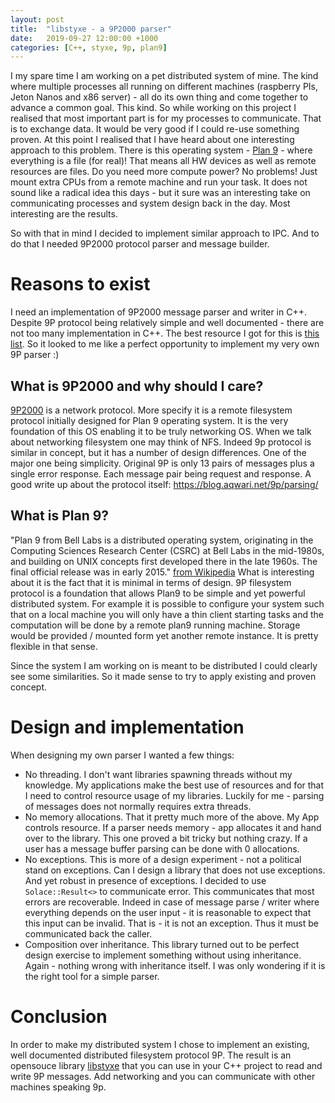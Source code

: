 ```yaml
---
layout: post
title:  "libstyxe - a 9P2000 parser"
date:   2019-09-27 12:00:00 +1000
categories: [C++, styxe, 9p, plan9]
---
```


I my spare time I am working on a pet distributed system of mine. The kind where multiple processes all running on different machines (raspberry PIs, Jeton Nanos and x86 server) - all do its own thing and come together to advance a common goal. This kind. So while working on this project I realised that
most important part is for my processes to communicate. That is to exchange data. It would be very good if I could re-use something proven.
At this point I realised that I have heard about one interesting approach to this problem. There is this operating system - [Plan 9][plan9-wiki] - where everything is a file (for real)! That means all HW devices as well as remote resources are files. Do you need more compute power? No problems! Just mount extra CPUs from a remote machine and run your task.
It does not sound like a radical idea this days - but it sure was an interesting take on communicating processes and system design back in the day.
Most interesting are the results.

So with that in mind I decided to implement similar approach to IPC. And to do that I needed 9P2000 protocol parser and message builder.

# Reasons to exist
I need an implementation of 9P2000 message parser and writer in C++. Despite 9P protocol being relatively simple and well documented - there are not
too many implementation in C++. The best resource I got for this is [this list][9p-impl]. So it looked to me like a perfect opportunity to
implement my very own 9P parser :)

## What is 9P2000 and why should I care?
[9P2000][9p-protocol] is a network protocol. More specify it is a remote filesystem protocol initially designed for Plan 9 operating system. It is the very foundation of this OS enabling it to be truly networking OS.
When we talk about networking filesystem one may think of NFS. Indeed 9p protocol is similar in concept, but it has a number of design differences.
One of the major one being simplicity. Original 9P is only 13 pairs of messages plus a single error response. Each message pair being request and response.
A good write up about the protocol itself: https://blog.aqwari.net/9p/parsing/

## What is Plan 9?
"Plan 9 from Bell Labs is a distributed operating system, originating in the Computing Sciences Research Center (CSRC) at Bell Labs in the mid-1980s, and building on UNIX concepts first developed there in the late 1960s. The final official release was in early 2015." [from Wikipedia][plan9-wiki]
What is interesting about it is the fact that it is minimal in terms of design. 9P filesystem protocol is a foundation
that allows Plan9 to be simple and yet powerful distributed system. For example it is possible to configure your system such that
 on a local machine you will only have a thin client starting tasks and the computation will be done by a remote plan9 running machine.
 Storage would be provided / mounted form yet another remote instance. It is pretty flexible in that sense.

Since the system I am working on is meant to be distributed I could clearly see some similarities. So it made sense to try to apply existing and proven concept.

# Design and implementation
When designing my own parser I wanted a few things:
 - No threading. I don't want libraries spawning threads without my knowledge. My applications make the best use of resources
 and for that I need to control resource usage of my libraries. Luckily for me - parsing of messages does not normally requires extra threads.
 - No memory allocations. That it pretty much more of the above. My App controls resource. If a parser needs memory - app allocates it and hand over to the library.
 This one proved a bit tricky but nothing crazy. If a user has a message buffer parsing can be done with 0 allocations.
 - No exceptions. This is more of a design experiment - not a political stand on exceptions. Can I design a library that does not use exceptions.
    And yet robust in presence of exceptions. I decided to use `Solace::Result<>` to communicate error. This communicates that most errors are
    recoverable. Indeed in case of message parse / writer where everything depends on the user input - it is reasonable to expect that this input can be invalid.
    That is - it is not an exception. Thus it must be communicated back the caller.
 - Composition over inheritance. This library turned out to be perfect design exercise to implement something without using inheritance.
    Again - nothing wrong with inheritance itself. I was only wondering if it is the right tool for a simple parser.



# Conclusion
In order to make my distributed system I chose to implement an existing, well documented distributed filesystem protocol 9P.
The result is an opensouce library [libstyxe][libstyxe-git] that you can use in your C++ project to read and write 9P messages.
Add networking and you can communicate with other machines speaking 9p.


[9p-impl]: http://9p.cat-v.org/implementations
[9p-protocol]: https://en.wikipedia.org/wiki/9P_(protocol)
[plan9-wiki]: https://en.wikipedia.org/wiki/Plan_9_from_Bell_Labs
[libstyxe-git]: https://github.com/abbyssoul/libstyxe
